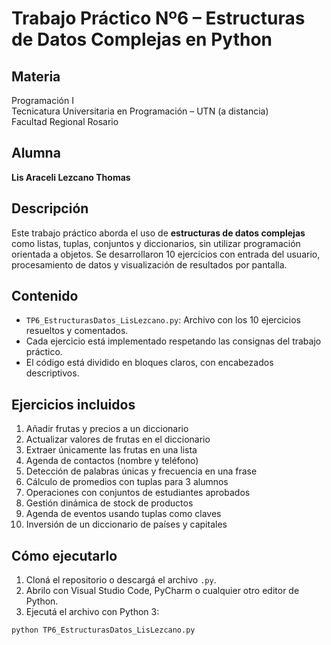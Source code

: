 # Trabajo Práctico Nº6 – Estructuras de Datos Complejas en Python

## Materia
Programación I  
Tecnicatura Universitaria en Programación – UTN (a distancia)  
Facultad Regional Rosario

## Alumna
**Lis Araceli Lezcano Thomas**

## Descripción
Este trabajo práctico aborda el uso de **estructuras de datos complejas** como listas, tuplas, conjuntos y diccionarios, sin utilizar programación orientada a objetos. Se desarrollaron 10 ejercicios con entrada del usuario, procesamiento de datos y visualización de resultados por pantalla.

## Contenido
- `TP6_EstructurasDatos_LisLezcano.py`: Archivo con los 10 ejercicios resueltos y comentados.
- Cada ejercicio está implementado respetando las consignas del trabajo práctico.
- El código está dividido en bloques claros, con encabezados descriptivos.

## Ejercicios incluidos
1. Añadir frutas y precios a un diccionario
2. Actualizar valores de frutas en el diccionario
3. Extraer únicamente las frutas en una lista
4. Agenda de contactos (nombre y teléfono)
5. Detección de palabras únicas y frecuencia en una frase
6. Cálculo de promedios con tuplas para 3 alumnos
7. Operaciones con conjuntos de estudiantes aprobados
8. Gestión dinámica de stock de productos
9. Agenda de eventos usando tuplas como claves
10. Inversión de un diccionario de países y capitales

## Cómo ejecutarlo
1. Cloná el repositorio o descargá el archivo `.py`.
2. Abrilo con Visual Studio Code, PyCharm o cualquier otro editor de Python.
3. Ejecutá el archivo con Python 3:

```bash
python TP6_EstructurasDatos_LisLezcano.py
